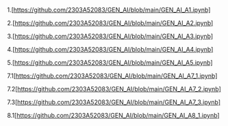 1.[https://github.com/2303A52083/GEN_AI/blob/main/GEN_AI_A1.ipynb] 

2.[https://github.com/2303A52083/GEN_AI/blob/main/GEN_AI_A2.ipynb]

3.[https://github.com/2303A52083/GEN_AI/blob/main/GEN_AI_A3.ipynb]

4.[https://github.com/2303A52083/GEN_AI/blob/main/GEN_AI_A4.ipynb]

5.[https://github.com/2303A52083/GEN_AI/blob/main/GEN_AI_A5.ipynb]



7.1[https://github.com/2303A52083/GEN_AI/blob/main/GEN_AI_A7_1.ipynb]

7.2[https://github.com/2303A52083/GEN_AI/blob/main/GEN_AI_A7_2.ipynb]

7.3[https://github.com/2303A52083/GEN_AI/blob/main/GEN_AI_A7_3.ipynb]

8.1[https://github.com/2303A52083/GEN_AI/blob/main/GEN_AI_A8_1.ipynb]

